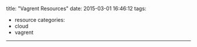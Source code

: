 title: "Vagrent Resources"
date: 2015-03-01 16:46:12
tags:
- resource
categories:
- cloud
- vagrent

---
